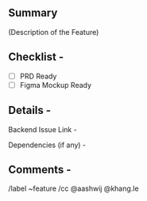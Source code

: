 ## Summary

(Description of the Feature)

## Checklist - 

- [ ] PRD Ready
- [ ] Figma Mockup Ready

## Details - 
Backend Issue Link -

Dependencies (if any) -

## Comments - 



/label ~feature
/cc @aashwij @khang.le
